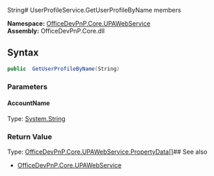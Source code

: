 String# UserProfileService.GetUserProfileByName members
  

**Namespace:** [OfficeDevPnP.Core.UPAWebService](OfficeDevPnP.Core.UPAWebService.md)  
**Assembly:** OfficeDevPnP.Core.dll  
## Syntax
```C#
public  GetUserProfileByName(String)
```
### Parameters
#### AccountName
Type: [System.String](System.String.md) 
#### 
### Return Value
Type: [OfficeDevPnP.Core.UPAWebService.PropertyData[]](OfficeDevPnP.Core.UPAWebService.PropertyData[].md)## See also
- [OfficeDevPnP.Core.UPAWebService](OfficeDevPnP.Core.UPAWebService.md)
